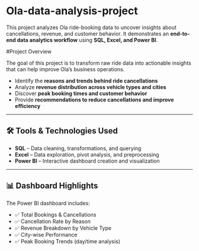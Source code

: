 # Ola-data-analysis-project 
This project analyzes Ola ride-booking data to uncover insights about cancellations, revenue, and customer behavior. It demonstrates an **end-to-end data analytics workflow** using **SQL, Excel, and Power BI**.  

#Project Overview

The goal of this project is to transform raw ride data into actionable insights that can help improve Ola’s business operations.  

- Identify the **reasons and trends behind ride cancellations**  
- Analyze **revenue distribution across vehicle types and cities**  
- Discover **peak booking times and customer behavior**  
- Provide **recommendations to reduce cancellations and improve efficiency**  

---

## 🛠 Tools & Technologies Used
- **SQL** – Data cleaning, transformations, and querying  
- **Excel** – Data exploration, pivot analysis, and preprocessing  
- **Power BI** – Interactive dashboard creation and visualization  

---

## 📊 Dashboard Highlights
The Power BI dashboard includes:  
- ✅ Total Bookings & Cancellations  
- ✅ Cancellation Rate by Reason  
- ✅ Revenue Breakdown by Vehicle Type  
- ✅ City-wise Performance  
- ✅ Peak Booking Trends (day/time analysis)  
